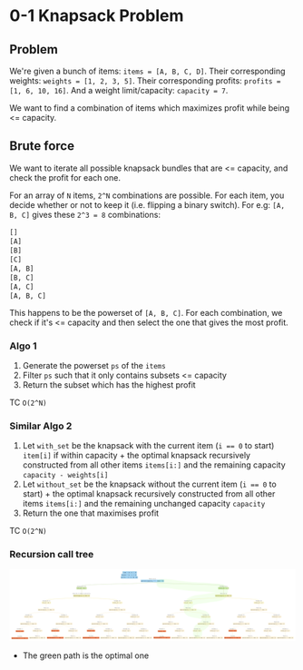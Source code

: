 # 0-1 Knapsack Problem 

## Problem

We're given a bunch of items: `items = [A, B, C, D]`.
Their corresponding weights: `weights = [1, 2, 3, 5]`.
Their corresponding profits: `profits = [1, 6, 10, 16]`.
And a weight limit/capacity: `capacity = 7`.

We want to find a combination of items which maximizes profit while being <= capacity.

## Brute force 

We want to iterate all possible knapsack bundles that are <= capacity, and check the profit for each one.

For an array of `N` items, `2^N` combinations are possible. For each item, you decide whether or not to keep it (i.e. flipping a binary switch). For e.g: `[A, B, C]` gives these `2^3 = 8` combinations: 

```
[]
[A]
[B]
[C]
[A, B]
[B, C]
[A, C]
[A, B, C]
```

This happens to be the powerset of `[A, B, C]`. For each combination, we check if it's <= capacity and then select the one that gives the most profit. 

### Algo 1

1. Generate the powerset `ps` of the `items`
2. Filter `ps` such that it only contains subsets <= capacity
3. Return the subset which has the highest profit

TC `O(2^N)`

### Similar Algo 2

1. Let `with_set` be the knapsack with the current item (`i == 0` to start) `item[i]` if within capacity + the optimal knapsack recursively constructed from all other items `items[i:]` and the remaining capacity `capacity - weights[i]`
2. Let `without_set` be the knapsack without the current item (`i == 0` to start) + the optimal knapsack recursively constructed from all other items `items[i:]` and the remaining unchanged capacity `capacity`
3. Return the one that maximises profit 

<!-- TODO: why is powerset and this recursive approach similar -->

TC `O(2^N)`

### Recursion call tree

![Call tree](./calltree.png)

- The green path is the optimal one
